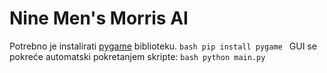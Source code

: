 # Nine Men's Morris AI 
Potrebno je instalirati [pygame](https://pypi.org/project/pygame/) biblioteku. 
```bash pip install pygame ``` 
GUI se pokreće automatski pokretanjem skripte: 
```bash python main.py ```
